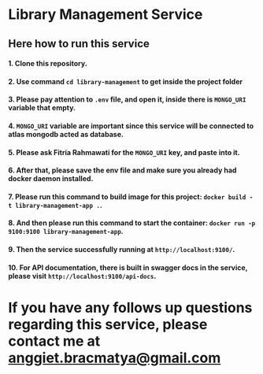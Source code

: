 # Library Management Service

## Here how to run this service
#### 1. Clone this repository.
#### 2. Use command `cd library-management` to get inside the project folder
#### 3. Please pay attention to `.env` file, and open it, inside there is `MONGO_URI` variable that empty.
#### 4. `MONGO_URI` variable are important since this service will be connected to atlas mongodb acted as database.
#### 5. Please ask **Fitria Rahmawati** for the `MONGO_URI` key, and paste into it.
#### 6. After that, please save the env file and make sure you already had docker daemon installed.
#### 7. Please run this command to build image for this project: `docker build -t library-management-app .`.
#### 8. And then please run this command to start the container: `docker run -p 9100:9100 library-management-app`.
#### 9. Then the service successfully running at `http://localhost:9100/`.
#### 10. For API documentation, there is built in swagger docs in the service, please visit `http://localhost:9100/api-docs`.

# If you have any follows up questions regarding this service, please contact me at anggiet.bracmatya@gmail.com